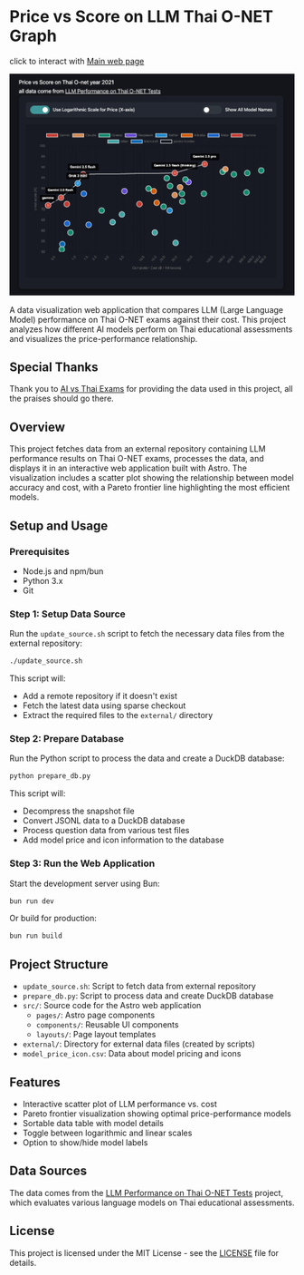 # Price vs Score on LLM Thai O-NET Graph

click to interact with [Main web page](https://vehas.github.io/thai-o-net-llm-test/)

![LLM Thai O-NET Graph](/screen_shot_page.png)

A data visualization web application that compares LLM (Large Language Model) performance on Thai O-NET exams against their cost. This project analyzes how different AI models perform on Thai educational assessments and visualizes the price-performance relationship.

## Special Thanks

Thank you to [AI vs Thai Exams](https://ai-vs-thai-exams.pages.dev/) for providing the data used in this project, all the praises should go there.

## Overview

This project fetches data from an external repository containing LLM performance results on Thai O-NET exams, processes the data, and displays it in an interactive web application built with Astro. The visualization includes a scatter plot showing the relationship between model accuracy and cost, with a Pareto frontier line highlighting the most efficient models.

## Setup and Usage

### Prerequisites

- Node.js and npm/bun
- Python 3.x
- Git

### Step 1: Setup Data Source

Run the `update_source.sh` script to fetch the necessary data files from the external repository:

```bash
./update_source.sh
```

This script will:
- Add a remote repository if it doesn't exist
- Fetch the latest data using sparse checkout
- Extract the required files to the `external/` directory

### Step 2: Prepare Database

Run the Python script to process the data and create a DuckDB database:

```bash
python prepare_db.py
```

This script will:
- Decompress the snapshot file
- Convert JSONL data to a DuckDB database
- Process question data from various test files
- Add model price and icon information to the database

### Step 3: Run the Web Application

Start the development server using Bun:

```bash
bun run dev
```

Or build for production:

```bash
bun run build
```

## Project Structure

- `update_source.sh`: Script to fetch data from external repository
- `prepare_db.py`: Script to process data and create DuckDB database
- `src/`: Source code for the Astro web application
  - `pages/`: Astro page components
  - `components/`: Reusable UI components
  - `layouts/`: Page layout templates
- `external/`: Directory for external data files (created by scripts)
- `model_price_icon.csv`: Data about model pricing and icons

## Features

- Interactive scatter plot of LLM performance vs. cost
- Pareto frontier visualization showing optimal price-performance models
- Sortable data table with model details
- Toggle between logarithmic and linear scales
- Option to show/hide model labels

## Data Sources

The data comes from the [LLM Performance on Thai O-NET Tests](https://ai-vs-thai-exams.pages.dev/onet_m6) project, which evaluates various language models on Thai educational assessments.

## License

This project is licensed under the MIT License - see the [LICENSE](LICENSE) file for details.
